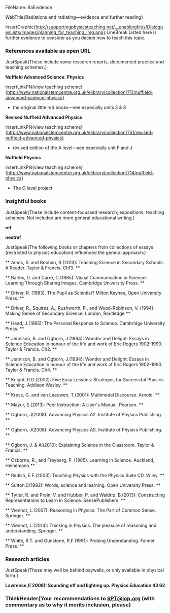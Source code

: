 FileName: RaEvidence

WebTitle{Radiations and radiating—evidence and further reading}

InsertGraphic{http://supportingphysicsteaching.net/__enablingfiles/DialoguesLists/images/planning_for_teaching_img.png}
 LineBreak
Listed here is further evidence to consider as you decide how to teach this topic.

### References available as open URL

JustSpeak{These include some research reports, documented practice and teaching schemes.}

**Nuffield Advanced Science: Physics**

InsertLinkPN{view teaching scheme}{http://www.nationalstemcentre.org.uk/elibrary/collection/711/nuffield-advanced-science-physics}

- the original little red books—see especially units 5 & 8

**Revised Nuffield Advanced Physics**

InsertLinkPN{view teaching scheme}{http://www.nationalstemcentre.org.uk/elibrary/collection/751/revised-nuffield-advanced-physics}

- revised edition of the A level—see especially unit F and J

**Nuffield Physics**

InsertLinkPN{view teaching scheme}{http://www.nationalstemcentre.org.uk/elibrary/collection/714/nuffield-physics}

- The O level project



### Insightful books

JustSpeak{These include content-focussed research; expositions; teaching schemes. Not included are more general educational writing.}

**ref**

**nextref**

JustSpeak{The following books or chapters from collections of essays (restricted to physics education) influenced the general approach:}

** Amos, S. and Boohan, R.(2013): Teaching Science in Secondary Schools: A Reader. Taylor & Francis. Ch13. **

** Barlex, D. and Carre, C.(1985): Visual Communication in Science: Learning Through Sharing Images. Cambridge University Press. **

** Driver, R. (1983). The Pupil as Scientist? Milton Keynes, Open University Press. **

** Driver, R., Squires, A., Rushworth, P., and Wood-Robinson, V. (1994). Making Sense of Secondary Science. London, Routledge **

** Head, J.(1985): The Personal Response to Science. Cambridge University Press. **

** Jennison, B. and Ogborn, J.(1994): Wonder and Delight: Essays in Science Education in honour of the life and work of Eric Rogers 1902-1990. Taylor & Francis. Ch2. **

** Jennison, B. and Ogborn, J.(1994): Wonder and Delight: Essays in Science Education in honour of the life and work of Eric Rogers 1902-1990. Taylor & Francis. Ch4. **

** Knight, R.D.(2002): Five Easy Lessons: Strategies for Successful Physics Teaching. Addison Wesley. **

** Kress, G. and van Leeuwen, T.(2001): Multimodal Discourse. Arnold. **

** Mazur, E.(2013): Peer Instruction: A User's Manual. Pearson. **

** Ogborn, J(2008): Advancing Physics A2. Institute of Physics Publishing. **

** Ogborn, J(2008): Advancing Physics AS. Institute of Physics Publishing. **

** Ogborn, J. & Al(2010): Explaining Science in the Classroom. Taylor & Francis. **

** Osborne, R., and Freyberg, P. (1985). Learning in Science. Auckland, Heinemann **

** Redish, E.F.(2003): Teaching Physics with the Physics Suite CD. Wiley. **

** Sutton,C(1992): Words, science and learning. Open University Press. **

** Tytler, R. and Prain, V. and Hubber, P. and Waldrip, B.(2013): Constructing Representations to Learn in Science. SensePublishers. **

** Viennot, L.(2007): Reasoning in Physics: The Part of Common Sense. Springer. **

** Viennot, L.(2014): Thinking in Physics: The pleasure of reasoning and understanding. Springer. **

** White, R.T. and Gunstone, R.F.(1991): Probing Understanding. Falmer Press. **


### Research articles

JustSpeak{These may well be behind paywalls, or only available in physical form.}

**Lawrence,I( 2008): Sounding off and lighting up. Physics Education 43 62**

### ThinkHeader{Your recommendations to SPT@iop.org (with commentary as to why it merits inclusion, please}
